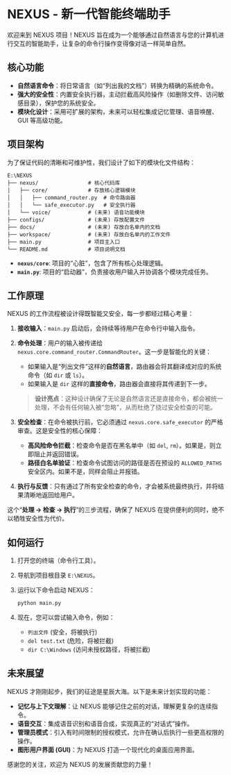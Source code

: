 # NEXUS - 新一代智能终端助手

欢迎来到 NEXUS 项目！NEXUS 旨在成为一个能够通过自然语言与您的计算机进行交互的智能助手，让复杂的命令行操作变得像对话一样简单自然。

## 核心功能

- **自然语言命令**：将日常语言（如“列出我的文档”）转换为精确的系统命令。
- **强大的安全性**：内置安全执行器，主动拦截高风险操作（如删除文件、访问敏感目录），保护您的系统安全。
- **模块化设计**：采用可扩展的架构，未来可以轻松集成记忆管理、语音唤醒、GUI 等高级功能。

## 项目架构

为了保证代码的清晰和可维护性，我们设计了如下的模块化文件结构：

```
E:\NEXUS
├── nexus/                # 核心代码库
│   ├── core/             # 存放核心逻辑模块
│   │   ├── command_router.py  # 命令路由器
│   │   └── safe_executor.py   # 安全执行器
│   └── voice/            # (未来) 语音功能模块
├── configs/              # (未来) 存放配置文件
├── docs/                 # (未来) 存放白名单内的文档
├── workspace/            # (未来) 存放白名单内的工作文件
├── main.py               # 项目主入口
└── README.md             # 项目说明文档
```

- **`nexus/core`**: 项目的“心脏”，包含了所有核心处理逻辑。
- **`main.py`**: 项目的“启动器”，负责接收用户输入并协调各个模块完成任务。

## 工作原理

NEXUS 的工作流程被设计得既智能又安全，每一步都经过精心考量：

1.  **接收输入**：`main.py` 启动后，会持续等待用户在命令行中输入指令。

2.  **命令处理**：用户的输入被传递给 `nexus.core.command_router.CommandRouter`。这一步是智能化的关键：
    - 如果输入是“列出文件”这样的**自然语言**，路由器会将其翻译成对应的系统命令（如 `dir` 或 `ls`）。
    - 如果输入是 `dir` 这样的**直接命令**，路由器会直接将其传递到下一步。
    > **设计亮点**：这种设计确保了无论是自然语言还是直接命令，都会被统一处理，不会有任何输入被“忽略”，从而杜绝了绕过安全检查的可能。

3.  **安全检查**：在命令被执行前，它必须通过 `nexus.core.safe_executor` 的严格审查。这是安全性的核心保障：
    - **高风险命令拦截**：检查命令是否在黑名单中（如 `del`, `rm`）。如果是，则立即阻止并返回错误。
    - **路径白名单验证**：检查命令试图访问的路径是否在预设的 `ALLOWED_PATHS` 安全区内。如果不是，同样会阻止并报错。

4.  **执行与反馈**：只有通过了所有安全检查的命令，才会被系统最终执行，并将结果清晰地返回给用户。

这个“**处理 -> 检查 -> 执行**”的三步流程，确保了 NEXUS 在提供便利的同时，绝不以牺牲安全性为代价。

## 如何运行

1.  打开您的终端（命令行工具）。
2.  导航到项目根目录 `E:\NEXUS`。
3.  运行以下命令启动 NEXUS：

    ```bash
    python main.py
    ```

4.  现在，您可以尝试输入命令，例如：
    - `列出文件` (安全，将被执行)
    - `del test.txt` (危险，将被拦截)
    - `dir C:\Windows` (访问未授权路径，将被拦截)

## 未来展望

NEXUS 才刚刚起步，我们的征途是星辰大海。以下是未来计划实现的功能：

- **记忆与上下文理解**：让 NEXUS 能够记住之前的对话，理解更复杂的连续指令。
- **语音交互**：集成语音识别和语音合成，实现真正的“对话式”操作。
- **管理员模式**：引入有时间限制的授权模式，允许在确认后执行一些更高权限的操作。
- **图形用户界面 (GUI)**：为 NEXUS 打造一个现代化的桌面应用界面。

感谢您的关注，欢迎为 NEXUS 的发展贡献您的力量！